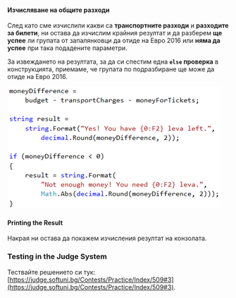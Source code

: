 #### Изчисляване на общите разходи

След като сме изчислили какви са **транспортните разходи** и **разходите за билети**, ни остава да изчислим крайния резултат и да разберем **ще успее** ли групата от запалянковци да отиде на Евро 2016 или **няма да успее** при така подадените параметри. 

За извеждането на резултата, за да си спестим една **`else` проверка** в конструкцията, приемаме, че групата по подразбиране ще може да отиде на Евро 2016.

![](/assets/chapter-4-2-images/04.Match-tickets-05.png)

#### Printing the Result

Накрая ни остава да покажем изчисления резултат на конзолата.

### Testing in the Judge System

Тествайте решението си тук: [https://judge.softuni.bg/Contests/Practice/Index/509#3](https://judge.softuni.bg/Contests/Practice/Index/509#3).